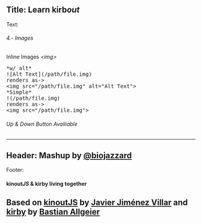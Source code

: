 Title: Learn kirb*out*
----
Text:
###### 4.- Images
Inline Images *&lt;img&gt;*
<pre>*w/ alt*
&#33;&#91;Alt Text&#93;&#40;/path/file.img&#41;
renders as->
&lt;img src="/path/file.img" alt="Alt Text"&gt;
*Simple*
&#33;&#40;/path/file.img&#41;
renders as->
&lt;img src="/path/file.img"&gt;
</pre>
###### *Up* & *Down* Button Availiable
----
Header:
Mashup by [@biojazzard](https://github.com/biojazzard)
----
Footer:
#### kinout*JS* & kirby living together
Based on [kinoutJS](https://github.com/soyjavi/Kinout) by [Javier Jiménez Villar](https://github.com/soyjavi) and [kirby](https://github.com/bastianallgeier/kirbycms) by [Bastian Allgeier](https://github.com/bastianallgeier)
----
